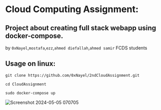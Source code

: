 # Cloud Computing Assignment:
## Project about creating full stack webapp using docker-compose.
by ```0xNayel```,```mostafa```,```ezz```,```ahmed diefallah```,```ahmed samir``` FCDS students

## Usage on linux:
```
git clone https://github.com/0xNayel/2ndCloudAssignment.git
```
```
cd CloudAssignment
```
```
sudo docker-compose up
```

![Screenshot 2024-05-05 070705](https://github.com/0xNayel/2ndCloudAssignment/assets/134365613/bf7bce05-9ef2-473a-a901-0e7f213a1b45)
